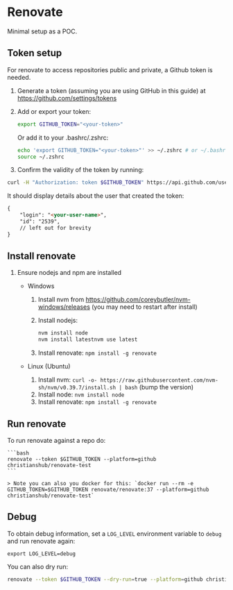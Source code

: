 # Renovate

Minimal setup as a POC.

## Token setup

For renovate to access repositories public and private, a Github token is needed.

1. Generate a token (assuming you are using GitHub in this guide) at
   <https://github.com/settings/tokens>

1. Add or export your token:

    ```bash
    export GITHUB_TOKEN="<your-token>"
    ```
    
    Or add it to your .bashrc/.zshrc:

    ```bash
    echo 'export GITHUB_TOKEN="<your-token>"' >> ~/.zshrc # or ~/.bashrc
    source ~/.zshrc
    ```

1. Confirm the validity of the token by running:

```bash
curl -H "Authorization: token $GITHUB_TOKEN" https://api.github.com/user
```
It should display details about the user that created the token:

```markdown
{
    "login": "<your-user-name>",
    "id": "2539",
    // left out for brevity
}
```

## Install renovate

1. Ensure nodejs and npm are installed

    * Windows
        1. Install nvm from
           <https://github.com/coreybutler/nvm-windows/releases> (you may need
           to restart after install)
        1. Install nodejs: 
            
            ```ps1
            nvm install node
            nvm install latestnvm use latest
            ```
        
        1. Install renovate: `npm install -g renovate`

    * Linux (Ubuntu)

        1. Install nvm: `curl -o-
           https://raw.githubusercontent.com/nvm-sh/nvm/v0.39.7/install.sh |
           bash` (bump the version)
        1. Install node: `nvm install node`
        1. Install renovate: `npm install -g renovate`
        
## Run renovate

To run renovate against a repo do:

    ```bash
    renovate --token $GITHUB_TOKEN --platform=github christianshub/renovate-test
    ```

    > Note you can also you docker for this: `docker run --rm -e GITHUB_TOKEN=$GITHUB_TOKEN renovate/renovate:37 --platform=github christianshub/renovate-test`

## Debug

To obtain debug information, set a `LOG_LEVEL` environment variable to `debug` and run renovate again:

```
export LOG_LEVEL=debug
```

You can also dry run:

```bash
renovate --token $GITHUB_TOKEN --dry-run=true --platform=github christianshub/renovate-test 
```
